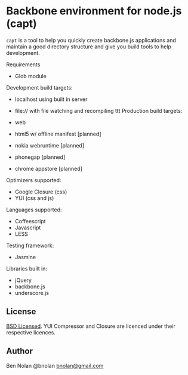 # Backbone environment for node.js (capt)

`capt` is a tool to help you quickly create backbone.js applications and maintain a good directory structure and give you build tools to help development.

Requirements

* Glob module

Development build targets:

* localhost using built in server
* file:// with file watching and recompiling
ttt
Production build targets:

* web
* html5 w/ offline manifest [planned]
* nokia webruntime [planned]
* phonegap [planned]
* chrome appstore [planned]

Optimizers supported:

* Google Closure (css)
* YUI (css and js)

Languages supported:

* Coffeescript
* Javascript
* LESS

Testing framework:

* Jasmine

Libraries built in:

* jQuery
* backbone.js
* underscore.js

## License

[BSD Licensed](http://creativecommons.org/licenses/BSD/). YUI Compressor and Closure are licenced under their respective licences.

## Author

Ben Nolan @bnolan bnolan@gmail.com
